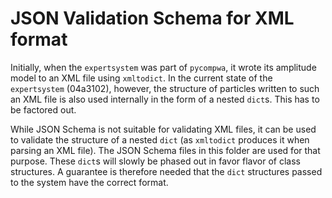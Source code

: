 # JSON Validation Schema for XML format

Initially, when the `expertsystem` was part of `pycompwa`, it wrote its
amplitude model to an XML file using `xmltodict`. In the current state of the
`expertsystem` (04a3102), however, the structure of particles written to such an
XML file is also used internally in the form of a nested `dict`s. This has to be
factored out.

While JSON Schema is not suitable for validating XML files, it can be used to
validate the structure of a nested `dict` (as `xmltodict` produces it when
parsing an XML file). The JSON Schema files in this folder are used for that
purpose. These `dict`s will slowly be phased out in favor flavor of class
structures. A guarantee is therefore needed that the `dict` structures passed to
the system have the correct format.
